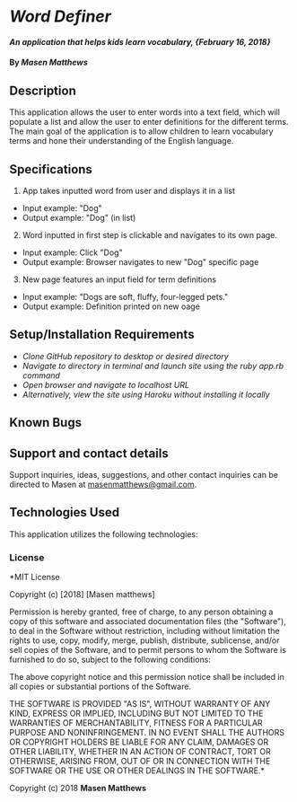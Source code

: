 # _Word Definer_

#### _An application that helps kids learn vocabulary, {February 16, 2018}_

#### By _Masen Matthews_

## Description

This application allows the user to enter words into a text field, which will populate a list and allow the user to enter definitions for the different terms. The main goal of the application is to allow children to learn vocabulary terms and hone their understanding of the English language.

## Specifications
1. App takes inputted word from user and displays it in a list
  * Input example: "Dog"
  * Output example: "Dog" (in list)

2. Word inputted in first step is clickable and navigates to its own page.
  * Input example: Click "Dog"
  * Output example: Browser navigates to new "Dog" specific page

3. New page features an input field for term definitions
  * Input example: "Dogs are soft, fluffy, four-legged pets."
  * Output example: Definition printed on new oage

## Setup/Installation Requirements

* _Clone GitHub repository to desktop or desired directory_
* _Navigate to directory in terminal and launch site using the ruby app.rb command_
* _Open browser and navigate to localhost URL_
* _Alternatively, view the site using Haroku without installing it locally_

## Known Bugs

## Support and contact details

Support inquiries, ideas, suggestions, and other contact inquiries can be directed to Masen at masenmatthews@gmail.com.

## Technologies Used

This application utilizes the following technologies:


### License

*MIT License

Copyright (c) [2018] [Masen matthews]

Permission is hereby granted, free of charge, to any person obtaining a copy
of this software and associated documentation files (the "Software"), to deal
in the Software without restriction, including without limitation the rights
to use, copy, modify, merge, publish, distribute, sublicense, and/or sell
copies of the Software, and to permit persons to whom the Software is
furnished to do so, subject to the following conditions:

The above copyright notice and this permission notice shall be included in all
copies or substantial portions of the Software.

THE SOFTWARE IS PROVIDED "AS IS", WITHOUT WARRANTY OF ANY KIND, EXPRESS OR
IMPLIED, INCLUDING BUT NOT LIMITED TO THE WARRANTIES OF MERCHANTABILITY,
FITNESS FOR A PARTICULAR PURPOSE AND NONINFRINGEMENT. IN NO EVENT SHALL THE
AUTHORS OR COPYRIGHT HOLDERS BE LIABLE FOR ANY CLAIM, DAMAGES OR OTHER
LIABILITY, WHETHER IN AN ACTION OF CONTRACT, TORT OR OTHERWISE, ARISING FROM,
OUT OF OR IN CONNECTION WITH THE SOFTWARE OR THE USE OR OTHER DEALINGS IN THE
SOFTWARE.*

Copyright (c) 2018 **Masen Matthews**
